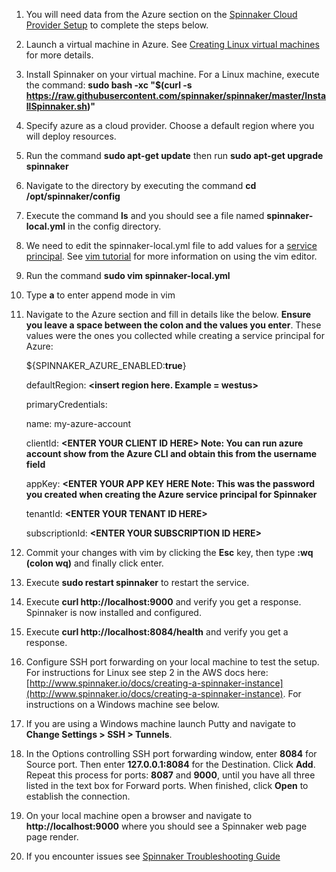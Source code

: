 1.  You will need data from the Azure section on the [Spinnaker Cloud Provider Setup](http://www.spinnaker.io/v1.0/docs/target-deployment-setup#section-azure-setup) to complete the steps below.

2.  Launch a virtual machine in Azure. See [Creating Linux virtual machines](https://azure.microsoft.com/en-us/documentation/services/virtual-machines/linux/) for more details.

3.  Install Spinnaker on your virtual machine. For a Linux machine, execute the command:  **sudo bash -xc "$(curl -s https://raw.githubusercontent.com/spinnaker/spinnaker/master/InstallSpinnaker.sh)"**

4.  Specify azure as a cloud provider.  Choose a default region where you will deploy resources.

4.  Run the command **sudo apt-get update** then run **sudo apt-get upgrade spinnaker**

5.  Navigate to the directory by executing the command **cd /opt/spinnaker/config**

6.  Execute the command **ls** and you should see a file named **spinnaker-local.yml** in the config directory.

7.  We need to edit the spinnaker-local.yml file to add values for a [service principal](https://azure.microsoft.com/en-us/documentation/articles/active-directory-application-objects/). See [vim tutorial](https://linuxconfig.org/vim-tutorial) for more information on using the vim editor.

8.  Run the command **sudo vim spinnaker-local.yml**

9.  Type **a** to enter append mode in vim

10. Navigate to the Azure section and fill in details like the below. **Ensure you leave a space between the colon and the values you enter**.  These values were the ones you collected while creating a service principal for Azure:

    ${SPINNAKER_AZURE_ENABLED:**true**}

    defaultRegion: **&lt;insert region here. Example = westus&gt;**

    primaryCredentials:

    name: my-azure-account

    clientId: **&lt;ENTER YOUR CLIENT ID HERE&gt; Note:  You can run azure account show from the Azure CLI and obtain this from the username field**

    appKey: **&lt;ENTER YOUR APP KEY HERE  Note:  This was the password you created when creating the Azure service principal for Spinnaker**

    tenantId: **&lt;ENTER YOUR TENANT ID HERE&gt;**

    subscriptionId: **&lt;ENTER YOUR SUBSCRIPTION ID HERE&gt;**

11. Commit your changes with vim by clicking the **Esc** key, then type **:wq (colon wq)** and finally click enter.

12. Execute **sudo restart spinnaker** to restart the service.

13. Execute **curl http://localhost:9000** and verify you get a response.  Spinnaker is now installed and configured.

14. Execute **curl http://localhost:8084/health** and verify you get a response.

15. Configure SSH port forwarding on your local machine to test the setup.  For instructions for Linux see step 2 in the AWS docs here: [http://www.spinnaker.io/docs/creating-a-spinnaker-instance](http://www.spinnaker.io/docs/creating-a-spinnaker-instance).  For instructions on a Windows machine see below.

16. If you are using a Windows machine launch Putty and navigate to **Change Settings > SSH > Tunnels**.

17. In the Options controlling SSH port forwarding window, enter **8084** for Source port. Then enter **127.0.0.1:8084** for the Destination. Click **Add**. Repeat this process for ports: **8087** and **9000**, until you have all three listed in the text box for Forward ports. When finished, click **Open** to establish the connection.

18. On your local machine open a browser and navigate to **http://localhost:9000** where you should see a Spinnaker web page page render.
 
19. If you encounter issues see [Spinnaker Troubleshooting Guide]( http://www.spinnaker.io/docs/troubleshooting-guide "troubleshooting guide")

